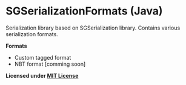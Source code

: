 # SGSerializationFormats (Java)

Serialization library based on SGSerialization library. Contains various serialization formats.

**Formats**
- Custom tagged format
- NBT format [comming soon]

**Licensed under [MIT License](/LICENSE.txt)**
